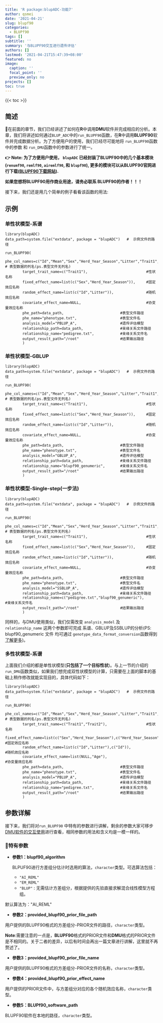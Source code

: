 ```yaml
---
title: 'R package:blupADC-功能7'
author: qsmei
date: '2021-04-21'
slug: blupf90
categories:
  - BLUPf90
tags: []
subtitle: ''
summary: '与BLUPF90交互进行遗传评估'
authors: []
lastmod: '2021-04-21T15:47:39+08:00'
featured: no
image:
  caption: ''
  focal_point: ''
  preview_only: no
projects: []
toc: true
---
```


{{< toc >}} 

## 简述

👻在前面的章节，我们已经讲述了如何在**R**中调用**DMU**软件并完成相应的分析。本章，我们将讲述如何通过`BLUP_ADC`中的`run_BLUPF90`函数，在**R**中调用**BLUPF90**软件并完成数据分析。为了方便用户的使用，我们已经尽可能地将 `run_BLUPF90`函数中的参数 和 `run_DMU`函数中的参数进行了统一。

**👉 Note:  为了方便用户使用， `blupADC` 已经封装了BLUPF90中的几个基本模块(`renumf90`, `remlf90`, `airemlf90`, 和 `blupf90`), 更多的模块可以从BLUPF90官网进行下载([BLUPF90下载网站](http://nce.ads.uga.edu/html/projects/programs/)).** 

**如果您想将BLUPF90用作商业用途，请务必联系 BLUPF90的作者！！！**

接下来，我们还是用几个简单的例子看看该函数的用法:

## 示例

### **单性状模型-系谱**

``` {.r}
library(blupADC)
data_path=system.file("extdata", package = "blupADC")   #  示例文件的路径
  
run_BLUPF90(
        phe_col_names=c("Id","Mean","Sex","Herd_Year_Season","Litter","Trait1","Trait2","Age"), # 表型数据的列名(ps.表型文件无列名)
        target_trait_name=c("Trait1"),                           #性状名称
        fixed_effect_name=list(c("Sex","Herd_Year_Season")),     #固定效应名称
        random_effect_name=list(c("Id","Litter")),               #随机效应名称
        covariate_effect_name=NULL,                              #协变量效应名称
        phe_path=data_path,                          #表型文件路径
        phe_name="phenotype.txt",                    #表型文件名
        analysis_model="PBLUP_A",                    #遗传评估模型
        relationship_path=data_path,                 #亲缘关系文件路径
        relationship_name="pedigree.txt",            #亲缘关系文件名
        output_result_path="/root"                   #结果输出路径
        )
```

### **单性状模型-GBLUP**

``` {.r}
library(blupADC)
data_path=system.file("extdata", package = "blupADC")   #  示例文件的路径
  
run_BLUPF90(
        phe_col_names=c("Id","Mean","Sex","Herd_Year_Season","Litter","Trait1","Trait2","Age"), # 表型数据的列名(ps.表型文件无列名)
        target_trait_name=c("Trait1"),                           #性状名称
        fixed_effect_name=list(c("Sex","Herd_Year_Season")),     #固定效应名称
        random_effect_name=list(c("Id","Litter")),               #随机效应名称
        covariate_effect_name=NULL,                              #协变量效应名称
        phe_path=data_path,                          #表型文件路径
        phe_name="phenotype.txt",                    #表型文件名
        analysis_model="GBLUP_A",                    #遗传评估模型
        relationship_path=data_path,                 #亲缘关系文件路径
        relationship_name="blupf90_genumeric",       #亲缘关系文件名
        output_result_path="/root"                   #结果输出路径
        )
```

### **单性状模型-Single-step(一步法)**

``` {.r}
library(blupADC)
data_path=system.file("extdata", package = "blupADC")   #  示例文件的路径
  
run_BLUPF90(
        phe_col_names=c("Id","Mean","Sex","Herd_Year_Season","Litter","Trait1","Trait2","Age"), # 表型数据的列名(ps.表型文件无列名)
        target_trait_name=c("Trait1"),                           #性状名称
        fixed_effect_name=list(c("Sex","Herd_Year_Season")),     #固定效应名称
        random_effect_name=list(c("Id","Litter")),               #随机效应名称
        covariate_effect_name=NULL,                              #协变量效应名称
        phe_path=data_path,                          #表型文件路径
        phe_name="phenotype.txt",                    #表型文件名
        analysis_model="SSBLUP_A",                   #遗传评估模型
        relationship_path=data_path,                 #亲缘关系文件路径
        relationship_name=c("pedigree.txt","blupf90_genumeric"),       #亲缘关系文件名
        output_result_path="/root"                   #结果输出路径
        )  
```

同样的，与DMU使用类似，我们仅需改变 `analysis_model` 及 `relationship_name` 这两个参数即可完成 系谱、GBLUP及SSBLUP的分析(PS: blupf90_genumeric 文件 均可通过 `genotype_data_format_conversion`函数得到 [了解更多](https://qsmei.netlify.app/zh/post/2021-04-17-r-package-blup-adc-qc-imputaion/qc_imputation/))。

### **多性状模型-系谱**

上面我们介绍的都是单性状模型(**只包括了一个目标性状**)。与上一节的介绍的`run_DMU`函数类似，如果我们想完成双性状模型的计算，只需要在上面的脚本的基础上稍作修改就能实现目的，具体代码如下：

``` {.R}
library(blupADC)
data_path=system.file("extdata", package = "blupADC")   #  示例文件的路径
  
run_BLUPF90(
        phe_col_names=c("Id","Mean","Sex","Herd_Year_Season","Litter","Trait1","Trait2","Age"), # 表型数据的列名(ps.表型文件无列名)
        target_trait_name=c("Trait1","Trait2"),                  #性状名称
        fixed_effect_name=list(c("Sex","Herd_Year_Season"),c("Herd_Year_Season")),     #固定效应名称
        random_effect_name=list(c("Id","Litter"),c("Id")),               #随机效应名称
        covariate_effect_name=list(NULL,"Age"),                              #协变量效应名称
        phe_path=data_path,                          #表型文件路径
        phe_name="phenotype.txt",                    #表型文件名
        analysis_model="PBLUP_A",                    #遗传评估模型
        relationship_path=data_path,                 #亲缘关系文件路径
        relationship_name="pedigree.txt",            #亲缘关系文件名
        output_result_path="/root"                   #结果输出路径
        ) 
```



## 参数详解

接下来，我们将对`run_BLUPF90` 中特有的参数进行讲解，剩余的参数大家可移步[DMU软件的交互使用](https://qsmei.netlify.app/zh/post/2021-04-20-r-package-blup-adc-run-dmu/run_dmu/)进行查看，相同参数的用法和含义均是一模一样的。

### 💫特有参数

- **参数1：blupf90_algorithm**

  BLPUF90进行方差组分估计时选用的算法，`character`类型。可选算法包括：

  -   `"AI_REML"`
  -   `"EM_REML"`
  -   `"BLUP"` : 无需估计方差组分，根据提供的先验直接求解混合线性模型方程组。

默认算法为："AI_REML"

-   **参数2：provided_blupf90_prior_file_path**

用户提供的BLUPF90格式的方差组分-PRIOR文件的路径，`character`类型。

**Note**:需要注意的一点是，**BLUPF90**格式的PRIOR文件和**DMU**格式的PRIOR文件是不相同的。关于二者的差异，以后有时间会再出一篇文章进行讲解，这里就不再赘述了。

-   **参数3：provided_blupf90_prior_file_name**

用户提供的BLUPF90格式的方差组分-PRIOR文件的名称，`character`类型。

-   **参数4：provided_blupf90_prior_effect_name**

用户提供的PRIOR文件中，与方差组分对应的各个随机效应名称，`character`类型。

-   **参数5：BLUPf90_software_path**

BLUPF90软件在本地的路径，`character`类型。

